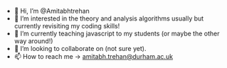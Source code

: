 - 👋 Hi, I’m @Amitabhtrehan
- 👀 I’m interested in the theory and analysis algorithms usually but currently revisiting my coding skills!
- 🌱 I’m currently teaching javascript to my students (or maybe the other way around!)
- 💞️ I’m looking to collaborate on (not sure yet).
- 📫 How to reach me -> amitabh.trehan@durham.ac.uk

<!---
Amitabhtrehan/Amitabhtrehan is a ✨ special ✨ repository because its `README.md` (this file) appears on your GitHub profile.
You can click the Preview link to take a look at your changes.
--->
